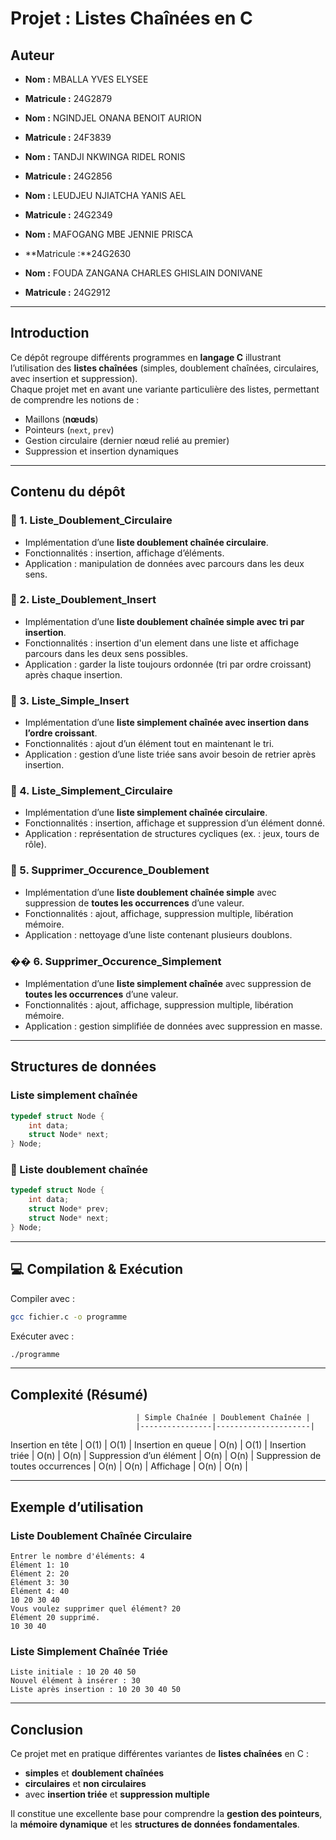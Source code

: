 #  Projet : Listes Chaînées en C

##  Auteur
- **Nom :** MBALLA YVES ELYSEE  
- **Matricule :** 24G2879

- **Nom :** NGINDJEL ONANA BENOIT AURION  
- **Matricule :** 24F3839
  
- **Nom :** TANDJI NKWINGA RIDEL RONIS
- **Matricule :** 24G2856
  
- **Nom :** LEUDJEU NJIATCHA YANIS AEL
- **Matricule :** 24G2349
  
- **Nom :** MAFOGANG MBE JENNIE PRISCA
- **Matricule :**24G2630 

- **Nom :** FOUDA ZANGANA CHARLES GHISLAIN DONIVANE
- **Matricule :** 24G2912

---

##  Introduction
Ce dépôt regroupe différents programmes en **langage C** illustrant l’utilisation des **listes chaînées** (simples, doublement chaînées, circulaires, avec insertion et suppression).  
Chaque projet met en avant une variante particulière des listes, permettant de comprendre les notions de :  
- Maillons (**nœuds**)  
- Pointeurs (`next`, `prev`)  
- Gestion circulaire (dernier nœud relié au premier)  
- Suppression et insertion dynamiques  

---

##  Contenu du dépôt

### 🔹 1. Liste_Doublement_Circulaire
- Implémentation d’une **liste doublement chaînée circulaire**.  
- Fonctionnalités : insertion, affichage d’éléments.  
- Application : manipulation de données avec parcours dans les deux sens.  

### 🔹 2. Liste_Doublement_Insert
- Implémentation d’une **liste doublement chaînée simple avec tri par insertion**.  
- Fonctionnalités : insertion d'un element dans une liste et affichage parcours dans les deux sens possibles.  
- Application : garder la liste toujours ordonnée (tri par ordre croissant) après chaque insertion.  

### 🔹 3. Liste_Simple_Insert
- Implémentation d’une **liste simplement chaînée avec insertion dans l’ordre croissant**.  
- Fonctionnalités : ajout d’un élément tout en maintenant le tri.  
- Application : gestion d’une liste triée sans avoir besoin de retrier après insertion.  

### 🔹 4. Liste_Simplement_Circulaire
- Implémentation d’une **liste simplement chaînée circulaire**.  
- Fonctionnalités : insertion, affichage et suppression d’un élément donné.  
- Application : représentation de structures cycliques (ex. : jeux, tours de rôle).  

### 🔹 5. Supprimer_Occurence_Doublement
- Implémentation d’une **liste doublement chaînée simple** avec suppression de **toutes les occurrences** d’une valeur.  
- Fonctionnalités : ajout, affichage, suppression multiple, libération mémoire.  
- Application : nettoyage d’une liste contenant plusieurs doublons.  

### �� 6. Supprimer_Occurence_Simplement
- Implémentation d’une **liste simplement chaînée** avec suppression de **toutes les occurrences** d’une valeur.  
- Fonctionnalités : ajout, affichage, suppression multiple, libération mémoire.  
- Application : gestion simplifiée de données avec suppression en masse.  

---

##  Structures de données

###  Liste simplement chaînée
```c
typedef struct Node {
    int data;
    struct Node* next;
} Node;
```

### 🔸 Liste doublement chaînée
```c
typedef struct Node {
    int data;
    struct Node* prev;
    struct Node* next;
} Node;
```

---

## 💻 Compilation & Exécution
Compiler avec :
```bash
gcc fichier.c -o programme
```
Exécuter avec :
```bash
./programme
```

---

## Complexité (Résumé)
                                | Simple Chaînée | Doublement Chaînée |
                                |----------------|---------------------|
 Insertion en tête              | O(1)           | O(1)                |
 Insertion en queue             | O(n)           | O(1)                |
 Insertion triée                | O(n)           | O(n)                |
 Suppression d’un élément       | O(n)           | O(n)                |
 Suppression de toutes occurrences | O(n)        | O(n)                |  Affichage                      | O(n)           | O(n)                |

---

##  Exemple d’utilisation

### Liste Doublement Chaînée Circulaire
```
Entrer le nombre d'éléments: 4
Élément 1: 10
Élément 2: 20
Élément 3: 30
Élément 4: 40
10 20 30 40
Vous voulez supprimer quel élément? 20
Élément 20 supprimé.
10 30 40
```

### Liste Simplement Chaînée Triée
```
Liste initiale : 10 20 40 50
Nouvel élément à insérer : 30
Liste après insertion : 10 20 30 40 50
```

---

##  Conclusion
Ce projet met en pratique différentes variantes de **listes chaînées** en C :  
- **simples** et **doublement chaînées**  
- **circulaires** et **non circulaires**  
- avec **insertion triée** et **suppression multiple**  

Il constitue une excellente base pour comprendre la **gestion des pointeurs**, la **mémoire dynamique** et les **structures de données fondamentales**.  
